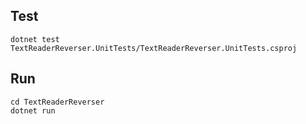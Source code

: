## Test ##

```
dotnet test TextReaderReverser.UnitTests/TextReaderReverser.UnitTests.csproj
```

## Run ##

```
cd TextReaderReverser
dotnet run
```